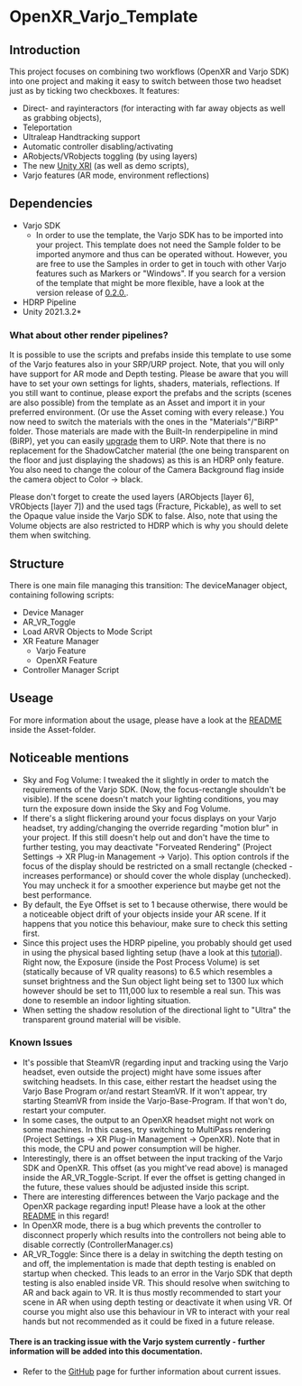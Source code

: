 # OpenXR_Varjo_Template

## Introduction
This project focuses on combining two workflows (OpenXR and Varjo SDK) into one project and making it easy to switch between those two headset just as by ticking two checkboxes.
It features:
- Direct- and rayinteractors (for interacting with far away objects as well as grabbing objects),
- Teleportation
- Ultraleap Handtracking support
- Automatic controller disabling/activating
- ARobjects/VRobjects toggling (by using layers)
- The new [Unity XRI](https://docs.unity3d.com/Manual/xr_input.html) (as well as demo scripts),
- Varjo features (AR mode, environment reflections)


## Dependencies
- Varjo SDK
    - In order to use the template, the Varjo SDK has to be imported into your project. This template does not need the Sample folder to be imported anymore and thus can be operated without. However, you are free to use the Samples in order to get in touch with other Varjo features such as Markers or "Windows". If you search for a version of the template that might be more flexible, have a look at the version release of [0.2.0.](https://github.com/HIVE-ResearchGroup/OpenXR_Varjo_Template/releases/tag/v0.2.0).
- HDRP Pipeline
- Unity 2021.3.2*

### What about other render pipelines?
It is possible to use the scripts and prefabs inside this template to use some of the Varjo features also in your SRP/URP project. Note, that you will only have support for AR mode and Depth testing. Please be aware that you will have to set your own settings for lights, shaders, materials, reflections. If you still want to continue, please export the prefabs and the scripts (scenes are also possible) from the template as an Asset and import it in your preferred environment. (Or use the Asset coming with every release.) 
You now need to switch the materials with the ones in the "Materials"/"BiRP" folder. Those materials are made with the Built-In renderpipeline in mind (BiRP), yet you can easily [upgrade](https://docs.unity3d.com/Packages/com.unity.render-pipelines.universal@14.0/manual/features/rp-converter.html) them to URP.
Note that there is no replacement for the ShadowCatcher material (the one being transparent on the floor and just displaying the shadows) as this is an HDRP only feature.
You also need to change the colour of the Camera Background flag inside the camera object to Color -> black.

Please don't forget to create the used layers (ARObjects [layer 6], VRObjects [layer 7]) and the used tags (Fracture, Pickable), as well to set the Opaque value inside the Varjo SDK to false.
Also, note that using the Volume objects are also restricted to HDRP which is why you should delete them when switching. 

## Structure
There is one main file managing this transition: The deviceManager object, containing following scripts:
- Device Manager 
- AR_VR_Toggle
- Load ARVR Objects to Mode Script
- XR Feature Manager
  - Varjo Feature
  - OpenXR Feature
- Controller Manager Script


## Useage
For more information about the usage, please have a look at the [README](./Assets/README.md) inside the Asset-folder.


## Noticeable mentions
- Sky and Fog Volume: I tweaked the it slightly in order to match the requirements of the Varjo SDK. (Now, the focus-rectangle shouldn't be visible). If the scene doesn't match your lighting conditions, you may turn the exposure down inside the Sky and Fog Volume.
- If there's a slight flickering around your focus displays on your Varjo headset, try adding/changing the override regarding "motion blur" in your project. If this still doesn't help out and don't have the time to further testing, you may deactivate "Forveated Rendering" (Project Settings -> XR Plug-in Management -> Varjo). This option controls if the focus of the display should be restricted on a small rectangle (checked - increases performance) or should cover the whole display (unchecked). You may uncheck it for a smoother experience but maybe get not the best performance.
- By default, the Eye Offset is set to 1 because otherwise, there would be a noticeable object drift of your objects inside your AR scene. If it happens that you notice this behaviour, make sure to check this setting first.
- Since this project uses the HDRP pipeline, you probably should get used in using the physical based lighting setup (have a look at this [tutorial](https://www.youtube.com/watch?v=yqCHiZrgKzs)). Right now, the Exposure (inside the Post Process Volume) is set (statically because of VR quality reasons) to 6.5 which resembles a sunset brightness and the Sun object light being set to 1300 lux which however should be set to 111,000 lux to resemble a real sun. This was done to resemble an indoor lighting situation.
- When setting the shadow resolution of the directional light to "Ultra" the transparent ground material will be visible.


### Known Issues
- It's possible that SteamVR (regarding input and tracking using the Varjo headset, even outside the project) might have some issues after switching headsets. In this case, either restart the headset using the Varjo Base Program or/and restart SteamVR. If it won't appear, try starting SteamVR from inside the Varjo-Base-Program. If that won't do, restart your computer.
- In some cases, the output to an OpenXR headset might not work on some machines. In this cases, try switching to MultiPass rendering (Project Settings -> XR Plug-in Management -> OpenXR). Note that in this mode, the CPU and power consumption will be higher.
- Interestingly, there is an offset between the input tracking of the Varjo SDK and OpenXR. This offset (as you might've read above) is managed inside the AR_VR_Toggle-Script. If ever the offset is getting changed in the future, these values should be adjusted inside this script.
- <bold>There are interesting differences between the Varjo package and the OpenXR package regarding input! Please have a look at the other [README](./Assets/README.md#differences-between-varjo-and-openxr-package) in this regard!</bold>
- In OpenXR mode, there is a bug which prevents the controller to disconnect properly which results into the controllers not being able to disable correctly (ControllerManager.cs)
- AR_VR_Toggle: Since there is a delay in switching the depth testing on and off, the implementation is made that depth testing is enabled on startup when checked. This leads to an error in the Varjo SDK that depth testing is also enabled inside VR. This should resolve when switching to AR and back again to VR. It is thus mostly recommended to start your scene in AR when using depth testing or deactivate it when using VR. Of course you might also use this behaviour in VR to interact with your real hands but not recommended as it could be fixed in a future release.

#### There is an tracking issue with the Varjo system currently - further information will be added into this documentation.

- Refer to the [GitHub](https://github.com/HIVE-ResearchGroup/OpenXR_Varjo_Template/issues) page for further information about current issues.